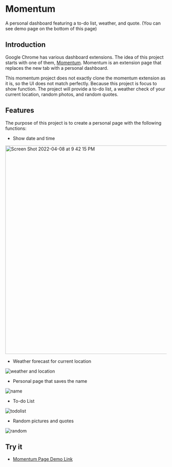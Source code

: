 # Momentum
A personal dashboard featuring a to-do list, weather, and quote.
(You can see demo page on the bottom of this page)

## Introduction
Google Chrome has various dashboard extensions. 
The idea of this project starts with one of them, [Momentum](https://chrome.google.com/webstore/detail/momentum/laookkfknpbbblfpciffpaejjkokdgca). 
Momentum is an extension page that replaces the new tab with a personal dashboard. 

This momentum project does not exactly clone the momentum extension as it is, so the UI does not match perfectly. Because this project is focus to show function. The project will provide a to-do list, a weather check of your current location, random photos, and random quotes. 

## Features
The purpose of this project is to create a personal page with the following functions:

- Show date and time

<img width="650" alt="Screen Shot 2022-04-08 at 9 42 15 PM" src="https://user-images.githubusercontent.com/46692136/163688653-2b9483a9-e27b-4100-8e8d-137eac52615a.png">

- Weather forecast for current location

![weather and location](https://user-images.githubusercontent.com/46692136/163688530-85e40fec-bc15-48b6-8b33-3519be824b9e.gif)

- Personal page that saves the name

![name](https://user-images.githubusercontent.com/46692136/163688586-e0943acf-df27-4767-becd-a4cd103bea0b.gif)

- To-do List

![todolist](https://user-images.githubusercontent.com/46692136/163688593-dd6d9c08-c78b-4904-a978-e4f273b52303.gif)

- Random pictures and quotes

![random](https://user-images.githubusercontent.com/46692136/163688628-80e64ef9-0c95-4ce2-b190-288a846a7f5b.gif)

## Try it
- [Momentum Page Demo Link](https://wnsjunedud.github.io/momentum/) 
